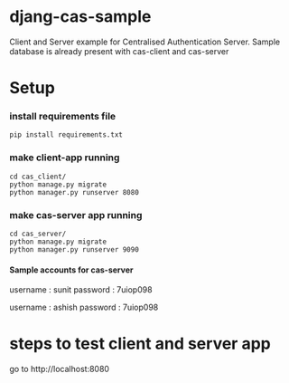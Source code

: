 # djang-cas-sample
Client and Server example for Centralised Authentication Server.
Sample database is already present with cas-client and cas-server
# Setup
### install requirements file
```pip install requirements.txt```

### make client-app running
```
cd cas_client/
python manage.py migrate
python manager.py runserver 8080
```

### make cas-server app running
```
cd cas_server/
python manage.py migrate
python manager.py runserver 9090
```
#### Sample accounts for cas-server
username : sunit
password : 7uiop098

username : ashish
password : 7uiop098


# steps to test client and server app
go to http://localhost:8080
